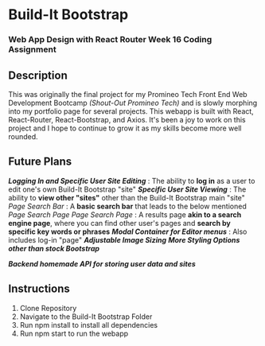 <!-- 
    Copyright (c) 2023 Promineo Tech
    Author:  Promineo Tech Academic Team
    Subject: React Router Boiler Plate
  ------------------------------------------->
  
# Build-It Bootstrap 

### Web App Design with React Router Week 16 Coding Assignment

## Description

This was originally the final project for my Promineo Tech Front End Web Development Bootcamp *(Shout-Out Promineo Tech)* and is slowly morphing into my portfolio page for several projects.
This webapp is built with React, React-Router, React-Bootstrap, and Axios.
It's been a joy to work on this project and I hope to continue to grow it as my skills become more well rounded.

## Future Plans

***Logging In and Specific User Site Editing*** : The ability to **log in** as a user to edit one's own
    Build-It Bootstrap "site"
***Specific User Site Viewing*** : The ability to **view other "sites"** other than the Build-It Bootstrap
    main "site"
    *Page Search Bar* : A **basic search bar** that leads to the below mentioned *Page Search Page*
    *Page Search Page* : A results page **akin to a search engine page**, where you can find other user's
        pages and **search by specific key words or phrases**
***Modal Container for Editor menus*** : Also includes log-in "page"
***Adjustable Image Sizing***
***More Styling Options other than stock Bootstrap***

***Backend homemade API for storing user data and sites***

## Instructions 

1. Clone Repository
2. Navigate to the Build-It Bootstrap Folder
3. Run npm install to install all dependencies
4. Run npm start to run the webapp




